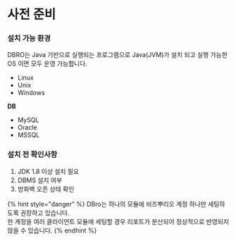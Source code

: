 # 사전 준비

### 설치 가능 환경

DBRO는 Java 기반으로 실행되는 프로그램으로 Java(JVM)가 설치 되고 실행 가능한 OS 이면 모두 운영 가능합니다.

* Linux
* Unix
* Windows

**DB**

* MySQL
* Oracle
* MSSQL

### 설치 전 확인사항

1. JDK 1.8 이상 설치 필요
2. DBMS 설치 여부
3. 방화벽 오픈 상태 확인

{% hint style="danger" %}
DBro는 하나의 모듈에 비즈뿌리오 계정 하나만 세팅하도록 권장하고 있습니다.\
한 계정을 여러 클라이언트 모듈에 세팅할 경우 리포트가 분산되어 정상적으로 반영되지 않을 수 있습니다.
{% endhint %}



